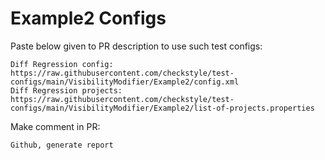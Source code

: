 # Example2 Configs
Paste below given to PR description to use such test configs:
```
Diff Regression config: https://raw.githubusercontent.com/checkstyle/test-configs/main/VisibilityModifier/Example2/config.xml
Diff Regression projects: https://raw.githubusercontent.com/checkstyle/test-configs/main/VisibilityModifier/Example2/list-of-projects.properties
```
Make comment in PR:
```
Github, generate report
```
